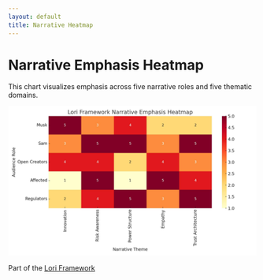 ```yaml
---
layout: default
title: Narrative Heatmap
---
```


# Narrative Emphasis Heatmap

This chart visualizes emphasis across five narrative roles and five thematic domains.

![Narrative Heatmap](../assets/images/unnamed.png)



Part of the [Lori Framework](https://frameworklori.github.io/lori-framework-site)


